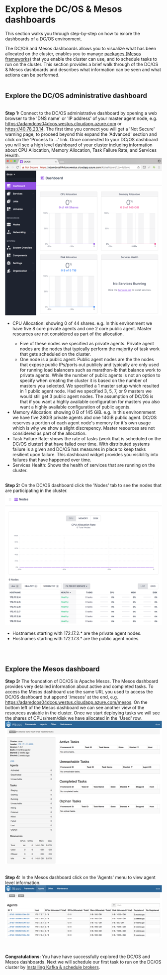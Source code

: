 # Explore the DC/OS & Mesos dashboards
This section walks you through step-by-step on how to exlore the dashboards of a DC/OS environment.<br>

The DC/OS and Mesos dashboards allows you to visualize what has been allocated on the cluster, enables you to manage <a href="https://github.com/mesosphere/universe/tree/version-3.x/repo/packages">packages (Mesos frameworks)</a> that you enable the cluster can use, and to schedule tasks to run on the cluster.  This section provides a brief walk through of the DC/OS & Mesos dashboards and describes what information can be seen and what actions can be performed.<br><br>

## Explore the DC/OS administrative dashboard
<br><b>Step 1:</b> Connect to the DC/OS administrative dashboard by opening a web browser to the 'DNS name' or 'IP address' of your master agent node, e.g. https://adamdcos04dcos.westus.cloudapp.azure.com or https://40.78.23.14.  The first time you connect you will get a 'Not Secure' warning page, to proceed beyond this expand the 'Advanced' section and click on the 'Process to ...' link.  Once connected to your DC/OS dashboard you will see a high level dashboard of your cluster including information about CPU Allocation, Memory Allocation, Task Failure Rate, and Services Health.<br>
<img src="01.png"/><ul>
<li>CPU Allocation: showing 0 of 44 shares.  e.g. In this environment we have five 8 core private agents and one 2 core public agent. Master resources are not considered as part of the allocation.</li><ul>
<li>Five of these nodes we specified as private agents.  Private agent nodes are the nodes that typically perform the majority of task work that gets scheduled on the cluster.</li>
<li>One node is a public agent.  Public agent nodes are the the nodes that expose public IPs/ports out publicly and typically are only used for running load balancers such as marathon-lb that balance work to private agents.  While the number of public agents is not an option to specify when creating the cluster it is based on the number of masters you selected.  We specified a 1 master setup which resulted in 1 public agent node.  Had we specified 3, 5, 7, or 9 masters we would still get 3 public agent nodes.  The assumption of DC/OS is that if you want a highly available configuration for masters you also want a highly available configuration of public agents.</li></ul>
<li>Memory Allocation: showing 0 B of 145 GiB.  e.g. In this environmment we have five 28GiB private agents abd one 14GiB public agent.  DC/OS reserves a portion of each agent node's memory for it's own usage which is why we show a slight discrepency.  Master resources are not considered as part of the allocation.</li>
<li>Task Failure Rate: shows the rate of tasks (work that is scheduled on the DC/OS cluster) that have failed over time.  With distributed systems failure is a given and DC/OS has measures in place to keep tasks resilient upon failure.  This dashboard widget provides you visibility into failures that have happened over time.</li>
<li>Services Health: Shows the health of services that are running on the cluster.</li></ul>

<br><b>Step 2:</b> On the DC/OS dashboard click the 'Nodes' tab to see the nodes that are participating in the cluster.
<img src="02.png"/><ul>
<li>Hostnames starting with 172.17.2.* are the private agent nodes.</li>
<li>Hostnames starting with 172.17.3.* are the public agent nodes.</li></ul><br><br>

## Explore the Mesos dashboard
<b>Step 3:</b> The foundation of DC/OS is Apache Mesos.  The Mesos dashboard provides very detailed information about active and completed tasks.  To access the Mesos dashboard use the same URL you used to access the DC/OS dashboard but append '/mesos' at the end, e.g. https://adamdcos04dcos.westus.cloudapp.azure.com/mesos</a>. On the bottom left of the Mesos dashboard  we can see another view of the resources avaiable in the cluster.  Once we start deploying tasks we will see the shares of CPUs/mem/disk we have allocated in the 'Used' row.<br>
<img src="03.png"/><br>

<br><b>Step 4:</b> In the Mesos dashboard click on the 'Agents' menu to view agent level information.<br>
<img src="04.png"/><br>

<br><br><b>Congratulations:</b> You have have successfully explored the DC/OS and Mesos dashboards.  Next we will schedule our first task to run on the DC/OS cluster by [Installing Kafka & schedule brokers](../4-kafka/README.md).
